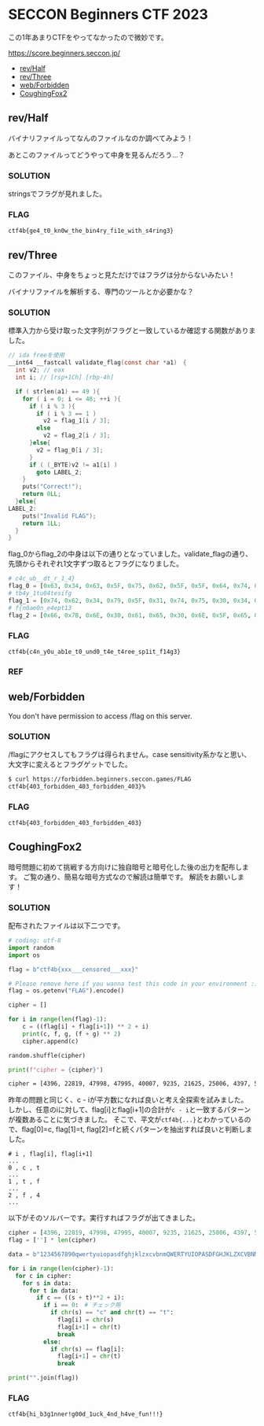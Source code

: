 # SECCON Beginners CTF 2023 <!-- omit in toc -->

この1年あまりCTFをやってなかったので微妙です。

https://score.beginners.seccon.jp/

- [rev/Half](#revhalf)
- [rev/Three](#revthree)
- [web/Forbidden](#webforbidden)
- [CoughingFox2](#coughingfox2)


## rev/Half

バイナリファイルってなんのファイルなのか調べてみよう！

あとこのファイルってどうやって中身を見るんだろう...？

### SOLUTION <!-- omit in toc -->

stringsでフラグが見れました。

### FLAG <!-- omit in toc -->

```
ctf4b{ge4_t0_kn0w_the_bin4ry_fi1e_with_s4ring3}
```


## rev/Three

このファイル、中身をちょっと見ただけではフラグは分からないみたい！

バイナリファイルを解析する、専門のツールとか必要かな？


### SOLUTION <!-- omit in toc -->

標準入力から受け取った文字列がフラグと一致しているか確認する関数がありました。

```c
// ida freeを使用
__int64 __fastcall validate_flag(const char *a1)　{
  int v2; // eax
  int i; // [rsp+1Ch] [rbp-4h]

  if ( strlen(a1) == 49 ){
    for ( i = 0; i <= 48; ++i ){
      if ( i % 3 ){
        if ( i % 3 == 1 )
          v2 = flag_1[i / 3];
        else
          v2 = flag_2[i / 3];
      }else{
        v2 = flag_0[i / 3];
      }
      if ( (_BYTE)v2 != a1[i] )
        goto LABEL_2;
    }
    puts("Correct!");
    return 0LL;
  }else{
LABEL_2:
    puts("Invalid FLAG");
    return 1LL;
  }
}
```

flag_0からflag_2の中身は以下の通りとなっていました。validate_flagの通り、先頭からそれぞれ1文字ずつ取るとフラグになりました。

```python
# c4c_ub__dt_r_1_4}
flag_0 = [0x63, 0x34, 0x63, 0x5F, 0x75, 0x62, 0x5F, 0x5F, 0x64, 0x74, 0x5F, 0x72, 0x5F, 0x31, 0x5F, 0x34, 0x7D]
# tb4y_1tu04tesifg
flag_1 = [0x74, 0x62, 0x34, 0x79, 0x5F, 0x31, 0x74, 0x75, 0x30, 0x34, 0x74, 0x65, 0x73, 0x69, 0x66, 0x67]
# f{n0ae0n_e4ept13
flag_2 = [0x66, 0x7B, 0x6E, 0x30, 0x61, 0x65, 0x30, 0x6E, 0x5F, 0x65, 0x34, 0x65, 0x70, 0x74, 0x31, 0x33]
```

### FLAG <!-- omit in toc -->

```
ctf4b{c4n_y0u_ab1e_t0_und0_t4e_t4ree_sp1it_f14g3}
```

### REF <!-- omit in toc -->


## web/Forbidden

You don't have permission to access /flag on this server.

### SOLUTION <!-- omit in toc -->

/flagにアクセスしてもフラグは得られません。case sensitivity系かなと思い、大文字に変えるとフラグゲットでした。

```bash
$ curl https://forbidden.beginners.seccon.games/FLAG
ctf4b{403_forbidden_403_forbidden_403}%
```

### FLAG <!-- omit in toc -->

```
ctf4b{403_forbidden_403_forbidden_403}
```

## CoughingFox2

暗号問題に初めて挑戦する方向けに独自暗号と暗号化した後の出力を配布します。 ご覧の通り、簡易な暗号方式なので解読は簡単です。 解読をお願いします！

### SOLUTION <!-- omit in toc -->

配布されたファイルは以下二つです。

```python
# coding: utf-8
import random
import os

flag = b"ctf4b{xxx___censored___xxx}"

# Please remove here if you wanna test this code in your environment :)
flag = os.getenv("FLAG").encode()

cipher = []

for i in range(len(flag)-1):
    c = ((flag[i] + flag[i+1]) ** 2 + i)
    print(c, f, g, (f + g) ** 2)
    cipher.append(c)

random.shuffle(cipher)

print(f"cipher = {cipher}")
```

```txt
cipher = [4396, 22819, 47998, 47995, 40007, 9235, 21625, 25006, 4397, 51534, 46680, 44129, 38055, 18513, 24368, 38451, 46240, 20758, 37257, 40830, 25293, 38845, 22503, 44535, 22210, 39632, 38046, 43687, 48413, 47525, 23718, 51567, 23115, 42461, 26272, 28933, 23726, 48845, 21924, 46225, 20488, 27579, 21636]
```

昨年の問題と同じく、c - iが平方数になれば良いと考え全探索を試みました。
しかし、任意のiに対して、flag[i]とflag[i+1]の合計が`c - i`と一致するパターンが複数あることに気づきました。
そこで、平文が`ctf4b{...}`とわかっているので、flag[0]=c, flag[1]=t, flag[2]=fと続くパターンを抽出すれば良いと判断しました。

```
# i , flag[i], flag[i+1]
...
0 , c , t
...
1 , t , f
...
2 , f , 4
...
```

以下がそのソルバーです。実行すればフラグが出てきました。

```python
cipher = [4396, 22819, 47998, 47995, 40007, 9235, 21625, 25006, 4397, 51534, 46680, 44129, 38055, 18513, 24368, 38451, 46240, 20758, 37257, 40830, 25293, 38845, 22503, 44535, 22210, 39632, 38046, 43687, 48413, 47525, 23718, 51567, 23115, 42461, 26272, 28933, 23726, 48845, 21924, 46225, 20488, 27579, 21636]
flag = [''] * len(cipher)

data = b"1234567890qwertyuiopasdfghjklzxcvbnmQWERTYUIOPASDFGHJKLZXCVBNM.,!@#$%^&*()_+-=[]{}|;':<>?/~`"

for i in range(len(cipher)-1):
  for c in cipher:
    for s in data:
      for t in data:
        if c == ((s + t)**2 + i):
          if i == 0:　# チェック用
            if chr(s) == "c" and chr(t) == "t":
              flag[i] = chr(s)
              flag[i+1] = chr(t)
              break
          else:
            if chr(s) == flag[i]:
              flag[i+1] = chr(t)
              break

print("".join(flag))

```

### FLAG <!-- omit in toc -->

```bash
ctf4b{hi_b3g1nner!g00d_1uck_4nd_h4ve_fun!!!}
```
